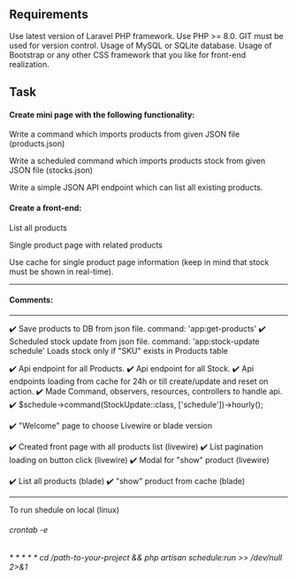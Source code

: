 ## Requirements
Use latest version of Laravel PHP framework.
Use PHP >= 8.0.
GIT must be used for version control.
Usage of MySQL or SQLite database.
Usage of Bootstrap or any other CSS framework that you like for front-end
realization.

## Task

#### Create mini page with the following functionality:

Write a command which imports products from given JSON file (products.json)

Write a scheduled command which imports products stock from given JSON file (stocks.json)

Write a simple JSON API endpoint which can list all existing products.

#### Create a front-end:
List all products

Single product page with related products

Use cache for single product page information (keep in mind that stock must be shown in real-time).

----------------------------
#### Comments:
----------------------------
:heavy_check_mark: Save products to DB from json file. command: 'app:get-products'
:heavy_check_mark: Scheduled stock update from json file. command: 'app:stock-update schedule'
        Loads stock only if "SKU" exists in Products table

:heavy_check_mark: Api endpoint for all Products.
:heavy_check_mark: Api endpoint for all Stock.
:heavy_check_mark: Api endpoints loading from cache for 24h or till create/update and reset on action.
:heavy_check_mark: Made Command, observers, resources, controllers to handle api. 
:heavy_check_mark: $schedule->command(StockUpdate::class, ['schedule'])->hourly();

:heavy_check_mark: "Welcome" page to choose Livewire or blade version

:heavy_check_mark: Created front page with all products list (livewire)
:heavy_check_mark: List pagination loading on button click (livewire)
:heavy_check_mark: Modal for "show" product (livewire)

:heavy_check_mark: List all products (blade)
:heavy_check_mark: "show" product from cache (blade)


-----------------------
To run shedule on local (linux)
###### crontab -e 
###### * * * * * cd /path-to-your-project && php artisan schedule:run >> /dev/null 2>&1